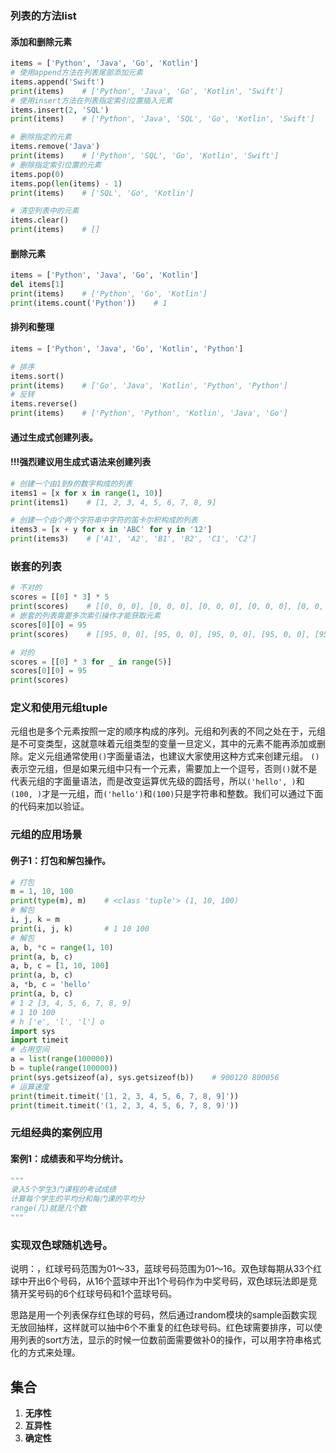 ### 列表的方法list
#### 添加和删除元素

```Python
items = ['Python', 'Java', 'Go', 'Kotlin']
# 使用append方法在列表尾部添加元素
items.append('Swift')
print(items)    # ['Python', 'Java', 'Go', 'Kotlin', 'Swift']
# 使用insert方法在列表指定索引位置插入元素
items.insert(2, 'SQL')
print(items)    # ['Python', 'Java', 'SQL', 'Go', 'Kotlin', 'Swift']

# 删除指定的元素
items.remove('Java')
print(items)    # ['Python', 'SQL', 'Go', 'Kotlin', 'Swift']
# 删除指定索引位置的元素
items.pop(0)
items.pop(len(items) - 1)
print(items)    # ['SQL', 'Go', 'Kotlin']

# 清空列表中的元素
items.clear()
print(items)    # []
```
#### 删除元素
```Python
items = ['Python', 'Java', 'Go', 'Kotlin']
del items[1]
print(items)    # ['Python', 'Go', 'Kotlin']
print(items.count('Python'))    # 1
```

#### 排列和整理
```Python
items = ['Python', 'Java', 'Go', 'Kotlin', 'Python']

# 排序
items.sort()
print(items)    # ['Go', 'Java', 'Kotlin', 'Python', 'Python']
# 反转
items.reverse()
print(items)    # ['Python', 'Python', 'Kotlin', 'Java', 'Go']
```
#### 通过生成式创建列表。
#### !!!强烈建议用生成式语法来创建列表

```Python
# 创建一个由1到9的数字构成的列表
items1 = [x for x in range(1, 10)]
print(items1)    # [1, 2, 3, 4, 5, 6, 7, 8, 9]

# 创建一个由个两个字符串中字符的笛卡尔积构成的列表
items3 = [x + y for x in 'ABC' for y in '12']
print(items3)    # ['A1', 'A2', 'B1', 'B2', 'C1', 'C2']
```

### 嵌套的列表

```Python
# 不对的
scores = [[0] * 3] * 5
print(scores)    # [[0, 0, 0], [0, 0, 0], [0, 0, 0], [0, 0, 0], [0, 0, 0]]
# 嵌套的列表需要多次索引操作才能获取元素
scores[0][0] = 95
print(scores)    # [[95, 0, 0], [95, 0, 0], [95, 0, 0], [95, 0, 0], [95, 0, 0]]
```
```Python
# 对的
scores = [[0] * 3 for _ in range(5)]
scores[0][0] = 95
print(scores)  
```
### 定义和使用元组tuple

元组也是多个元素按照一定的顺序构成的序列。元组和列表的不同之处在于，元组是不可变类型，这就意味着元组类型的变量一旦定义，其中的元素不能再添加或删除。定义元组通常使用`()`字面量语法，也建议大家使用这种方式来创建元组。
`()`表示空元组，但是如果元组中只有一个元素，需要加上一个逗号，否则`()`就不是代表元组的字面量语法，而是改变运算优先级的圆括号，所以`('hello', )`和`(100, )`才是一元组，而`('hello')`和`(100)`只是字符串和整数。我们可以通过下面的代码来加以验证。

### 元组的应用场景
#### 例子1：打包和解包操作。
```Python
# 打包
m = 1, 10, 100
print(type(m), m)    # <class 'tuple'> (1, 10, 100)
# 解包
i, j, k = m
print(i, j, k)       # 1 10 100
# 解包
a, b, *c = range(1, 10)
print(a, b, c)
a, b, c = [1, 10, 100]
print(a, b, c)
a, *b, c = 'hello'
print(a, b, c)
# 1 2 [3, 4, 5, 6, 7, 8, 9]
# 1 10 100
# h ['e', 'l', 'l'] o
import sys
import timeit
# 占用空间
a = list(range(100000))
b = tuple(range(100000))
print(sys.getsizeof(a), sys.getsizeof(b))    # 900120 800056
# 运算速度
print(timeit.timeit('[1, 2, 3, 4, 5, 6, 7, 8, 9]'))
print(timeit.timeit('(1, 2, 3, 4, 5, 6, 7, 8, 9)'))
```
### 元组经典的案例应用

#### 案例1：成绩表和平均分统计。
```Python
"""
录入5个学生3门课程的考试成绩
计算每个学生的平均分和每门课的平均分
range(几)就是几个数
"""
```
### 实现双色球随机选号。
说明：，红球号码范围为01～33，蓝球号码范围为01～16。双色球每期从33个红球中开出6个号码，从16个蓝球中开出1个号码作为中奖号码，双色球玩法即是竞猜开奖号码的6个红球号码和1个蓝球号码。

思路是用一个列表保存红色球的号码，然后通过random模块的sample函数实现无放回抽样，这样就可以抽中6个不重复的红色球号码。红色球需要排序，可以使用列表的sort方法，显示的时候一位数前面需要做补0的操作，可以用字符串格式化的方式来处理。

## 集合
1. **无序性**
2. **互异性**
3. **确定性**
